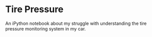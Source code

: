 # Tire Pressure

An iPython notebook about my struggle with understanding the tire pressure
monitoring system in my car.
